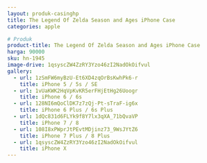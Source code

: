 ```yaml
---
layout: produk-casinghp
title: The Legend Of Zelda Season and Ages iPhone Case
categories: apple

# Produk
product-title: The Legend Of Zelda Season and Ages iPhone Case
harga: 90000
sku: hn-1945
image-drive: 1qsyscZW4ZzRY3Yzo46zI2NadOkOifvul
gallery:
  - url: 1zSmFW6myBzU-Et6XD4zqOrBsKwhPk6-r
    title: iPhone 5 / 5s / SE
  - url: 1vUaKWK2HqVpKvKR5erFHjEtHg26Uoogr
    title: iPhone 6 / 6s
  - url: 128NI6mQoClDK7z7zQj-Pt-sTraF-ig6x
    title: iPhone 6 Plus / 6s Plus
  - url: 1dQc831d6FLYk9f8Y7lx3qXA_71bQvaVP
    title: iPhone 7 / 8
  - url: 108I8xPWprJtPEvtMDjinz73_9WsJYtZ6
    title: iPhone 7 Plus / 8 Plus
  - url: 1qsyscZW4ZzRY3Yzo46zI2NadOkOifvul
    title: iPhone X
---
```

